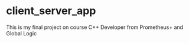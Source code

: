 # client_server_app
This is my final project on course C++ Developer from Prometheus+ and Global Logic
